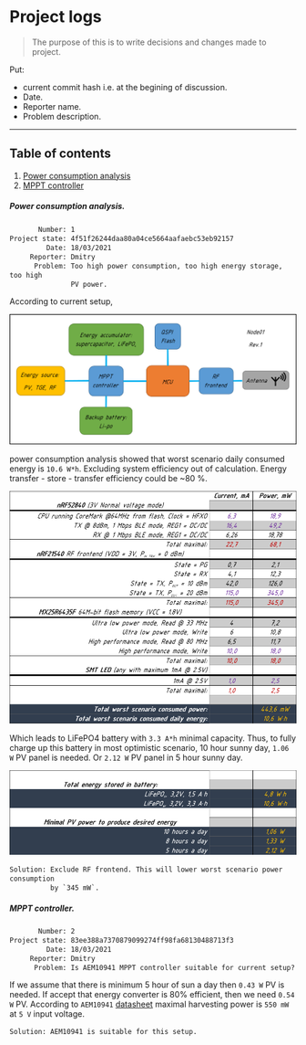 # Project logs
> The purpose of this is to write decisions and changes made to project.  

Put:  
* current commit hash i.e. at the begining of discussion.
* Date.
* Reporter name.  
* Problem description.

---

## Table of contents

1. [Power consumption analysis](#power-consumption-analysis)
1. [MPPT controller](#mppt-controller)

##### Power consumption analysis.  
```
       Number: 1  
Project state: 4f51f26244daa80a04ce5664aafaebc53eb92157  
         Date: 18/03/2021  
     Reporter: Dmitry  
      Problem: Too high power consumption, too high energy storage, too high
               PV power.  
```
According to current setup,

![BlockScheme](images/number_1/BlockScheme.png)  

power consumption analysis showed that worst
scenario daily consumed energy is `10.6 W*h`. Excluding system efficiency out
of calculation. Energy transfer - store - transfer efficiency could be ~80 %.

![PowerConsumption](images/number_1/PowerConsumption.png)  

Which leads to LiFePO4 battery with `3.3 A*h` minimal capacity. Thus, to fully
charge up this battery in most optimistic scenario, 10 hour sunny day, `1.06 W`
PV panel is needed. Or `2.12 W` PV panel in 5 hour sunny day.  

![EnergyStored](images/number_1/PowerConsumption_next_1.png)  

```
Solution: Exclude RF frontend. This will lower worst scenario power consumption
          by `345 mW`.
```

##### MPPT controller.
```
       Number: 2
Project state: 83ee388a7370879099274ff98fa68130488713f3 
         Date: 18/03/2021  
     Reporter: Dmitry  
      Problem: Is AEM10941 MPPT controller suitable for current setup?
```
If we assume that there is minimum 5 hour of sun a day then `0.43 W` PV is
needed. If accept that energy converter is 80% efficient, then we need
`0.54 W` PV. According to `AEM10941` [datasheet](../datasheet/DS_AEM10941.pdf)
maximal harvesting power is `550 mW` at `5 V` input voltage.

```
Solution: AEM10941 is suitable for this setup.
```
